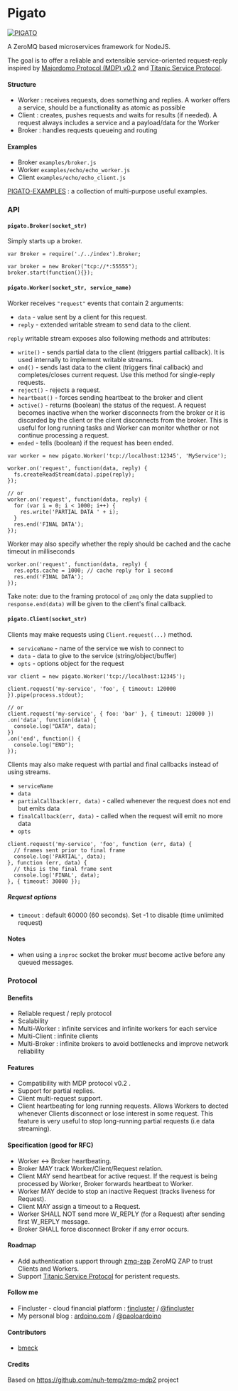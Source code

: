 Pigato
========

[![PIGATO](http://ardoino.com/pub/pigato-200.png)](https://github.com/prdn/pigato)


A ZeroMQ based microservices framework for NodeJS.

The goal is to offer a reliable and extensible service-oriented request-reply inspired by [Majordomo Protocol (MDP) v0.2](http://rfc.zeromq.org/spec:7) and [Titanic Service Protocol](http://rfc.zeromq.org/spec:9). 

#### Structure
* Worker : receives requests, does something and replies. A worker offers a service, should be a functionality as atomic as possible
* Client : creates, pushes requests and waits for results (if needed). A request always includes a service and a payload/data for the Worker
* Broker : handles requests queueing and routing

#### Examples

* Broker `examples/broker.js`
* Worker `examples/echo/echo_worker.js`
* Client `examples/echo/echo_client.js`

[PIGATO-EXAMPLES](https://github.com/fincluster/pigato-examples) : a collection of multi-purpose useful examples.

### API

#### `pigato.Broker(socket_str)`

Simply starts up a broker.

```
var Broker = require('./../index').Broker;

var broker = new Broker("tcp://*:55555");
broker.start(function(){});
```

#### `pigato.Worker(socket_str, service_name)`

Worker receives `"request"` events that contain 2 arguments:

* `data` - value sent by a client for this request.
* `reply` - extended writable stream to send data to the client.

`reply` writable stream exposes also following methods and attributes:

* `write()` - sends partial data to the client (triggers partial callback). It is used internally to implement writable streams.
* `end()` - sends last data to the client (triggers final callback) and completes/closes current request. Use this method for single-reply requests.
* `reject()` - rejects a request.
* `heartbeat()` - forces sending heartbeat to the broker and client
* `active()` - returns (boolean) the status of the request. A request becomes inactive when the worker disconnects from the broker or it is discarded by the client or the client disconnects from the broker. This is useful for long running tasks and Worker can monitor whether or not continue processing a request.
* `ended` - tells (boolean) if the request has been ended.


```
var worker = new pigato.Worker('tcp://localhost:12345', 'MyService');

worker.on('request', function(data, reply) {
  fs.createReadStream(data).pipe(reply);
});

// or
worker.on('request', function(data, reply) {
  for (var i = 0; i < 1000; i++) {
    res.write('PARTIAL DATA ' + i);
  }
  res.end('FINAL DATA');
});
```

Worker may also specify whether the reply should be cached and the cache timeout in milliseconds 
```
worker.on('request', function(data, reply) {
  res.opts.cache = 1000; // cache reply for 1 second
  res.end('FINAL DATA');
});
```

Take note: due to the framing protocol of `zmq` only the data supplied to `response.end(data)` will be given to the client's final callback.

#### `pigato.Client(socket_str)`

Clients may make requests using `Client.request(...)` method.

* `serviceName` - name of the service we wish to connect to
* `data` - data to give to the service (string/object/buffer)
* `opts` - options object for the request

```
var client = new pigato.Worker('tcp://localhost:12345');

client.request('my-service', 'foo', { timeout: 120000 }).pipe(process.stdout);

// or
client.request('my-service', { foo: 'bar' }, { timeout: 120000 })
.on('data', function(data) {
  console.log("DATA", data);	
})
.on('end', function() {
  console.log("END");	  
});
```

Clients may also make request with partial and final callbacks instead of using streams.

* `serviceName`
* `data`
* `partialCallback(err, data)` - called whenever the request does not end but emits data
* `finalCallback(err, data)` - called when the request will emit no more data
* `opts`

```
client.request('my-service', 'foo', function (err, data) {
  // frames sent prior to final frame
  console.log('PARTIAL', data);
}, function (err, data) {
  // this is the final frame sent
  console.log('FINAL', data);
}, { timeout: 30000 });

```

##### Request options
* `timeout` : default 60000 (60 seconds). Set -1 to disable (time unlimited request)

#### Notes
* when using a `inproc` socket the broker *must* become active before any queued messages.

### Protocol

#### Benefits
* Reliable request / reply protocol
* Scalability
* Multi-Worker : infinite services and infinite workers for each service
* Multi-Client : infinite clients
* Multi-Broker : infinite brokers to avoid bottlenecks and improve network reliability

#### Features
* Compatibility with MDP protocol v0.2 .
* Support for partial replies.
* Client multi-request support.
* Client heartbeating for long running requests. Allows Workers to dected whenever Clients disconnect or lose interest in some request. This feature is very useful to stop long-running partial requests (i.e data streaming).

#### Specification (good for RFC)
* Worker <-> Broker heartbeating.
* Broker MAY track Worker/Client/Request relation.
* Client MAY send heartbeat for active request. If the request is being processed by Worker, Broker forwards heartbeat to Worker. 
* Worker MAY decide to stop an inactive Request (tracks liveness for Request).
* Client MAY assign a timeout to a Request.
* Worker SHALL NOT send more W_REPLY (for a Request) after sending first W_REPLY message.
* Broker SHALL force disconnect Broker if any error occurs.

#### Roadmap
* Add authentication support through [zmq-zap](https://github.com/msealand/zmq-zap.node) ZeroMQ ZAP to trust Clients and Workers.
* Support [Titanic Service Protocol](http://rfc.zeromq.org/spec:9) for peristent requests.

#### Follow me

* Fincluster - cloud financial platform : [fincluster](http://fincluster.com) /  [@fincluster](https://twitter.com/fincluster)
* My personal blog : [ardoino.com](http://ardoino.com) / [@paoloardoino](https://twitter.com/paoloardoino)

#### Contributors
* [bmeck](https://github.com/bmeck)

#### Credits
Based on https://github.com/nuh-temp/zmq-mdp2 project
